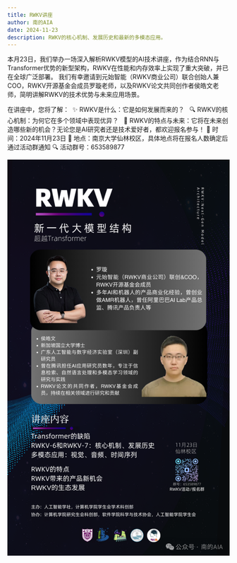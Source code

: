 ```yaml
---
title: RWKV讲座
author: 南的AIA
date: 2024-11-23
description: RWKV的核心机制、发展历史和最新的多模态应用。
---
```



本月23日，我们举办一场深入解析RWKV模型的AI技术讲座，作为结合RNN与Transformer优势的新型架构，RWKV在性能和内存效率上实现了重大突破，并已在全球广泛部署。
我们有幸邀请到元始智能（RWKV商业公司）联合创始人兼COO，RWKV开源基金会成员罗璇老师，以及RWKV论文共同创作者侯皓文老师，简明讲解RWKV的技术优势与未来应用场景。

在讲座中，您将了解： 
✨ RWKV是什么：它是如何发展而来的？  
🔍 RWKV的核心机制：为何它在多个领域中表现优异？  
🎯 RWKV的特点与未来：它将在未来创造哪些新的机会？无论您是AI研究者还是技术爱好者，都欢迎报名参与！
📅 时间：2024年11月23日
📍 地点：南京大学仙林校区，具体地点将在报名人数确定后通过活动群通知
🔍 活动群号：653589877

![](../../images/activities/RWKV1.jpg)